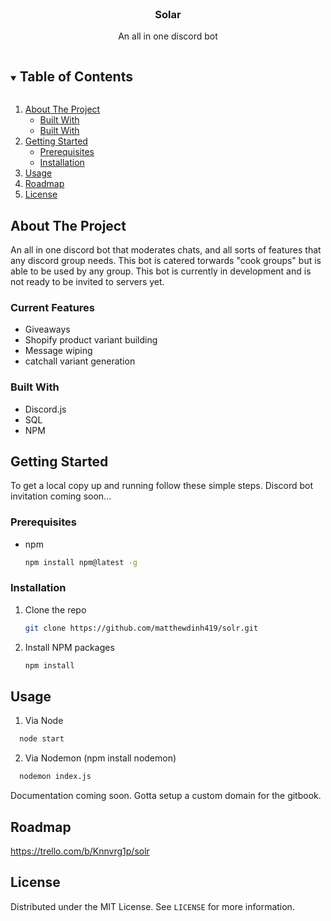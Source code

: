 <!-- PROJECT LOGO -->
<br />
<p align="center">
  <a href="https://github.com/matthewdinh419/solr">
  </a>

  <h3 align="center">Solar</h3>

  <p align="center">
    An all in one discord bot
</p>

<!-- TABLE OF CONTENTS -->
<details open="open">
  <summary><h2 style="display: inline-block">Table of Contents</h2></summary>
  <ol>
    <li>
      <a href="#about-the-project">About The Project</a>
      <ul>
        <li><a href="#built-with">Built With</a></li>
        <li><a href="#current-features">Built With</a></li>
      </ul>
    </li>
    <li>
      <a href="#getting-started">Getting Started</a>
      <ul>
        <li><a href="#prerequisites">Prerequisites</a></li>
        <li><a href="#installation">Installation</a></li>
      </ul>
    </li>
    <li><a href="#usage">Usage</a></li>
    <li><a href="#roadmap">Roadmap</a></li>
    <li><a href="#license">License</a></li>
  </ol>
</details>

<!-- ABOUT THE PROJECT -->

## About The Project

An all in one discord bot that moderates chats, and all sorts of features that any discord group needs. This bot is catered torwards "cook groups" but is able to be used by any group.
This bot is currently in development and is not ready to be invited to servers yet.

### Current Features

- []() Giveaways
- []() Shopify product variant building
- []() Message wiping
- []() catchall variant generation

### Built With

- []() Discord.js
- []() SQL
- []() NPM

<!-- GETTING STARTED -->

## Getting Started

To get a local copy up and running follow these simple steps. Discord bot invitation coming soon...

### Prerequisites

- npm
  ```sh
  npm install npm@latest -g
  ```

### Installation

1. Clone the repo
   ```sh
   git clone https://github.com/matthewdinh419/solr.git
   ```
2. Install NPM packages
   ```sh
   npm install
   ```

<!-- USAGE EXAMPLES -->

## Usage

1. Via Node

```sh
  node start
```

2. Via Nodemon (npm install nodemon)

```sh
  nodemon index.js
```

Documentation coming soon. Gotta setup a custom domain for the gitbook.

<!-- ROADMAP -->

## Roadmap

https://trello.com/b/Knnvrg1p/solr

<!-- LICENSE -->

## License

Distributed under the MIT License. See `LICENSE` for more information.
